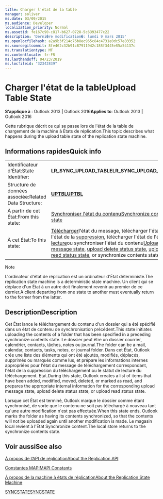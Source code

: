 ```yaml
---
title: Charger l'état de la table
manager: soliver
ms.date: 03/09/2015
ms.audience: Developer
localization_priority: Normal
ms.assetid: fe167c90-c817-b627-0728-5c6393477c22
description: 'Derni�re modification�: lundi 9 mars 2015'
ms.openlocfilehash: a2a9b3f214c76b8ec965c84c4731e0dc57e83352
ms.sourcegitcommit: 8fe462c32b91c87911942c188f3445e85a54137c
ms.translationtype: MT
ms.contentlocale: fr-FR
ms.lasthandoff: 04/23/2019
ms.locfileid: "32342839"
---
```

# <a name="upload-table-state"></a><span data-ttu-id="4694b-103">Charger l'état de la table</span><span class="sxs-lookup"><span data-stu-id="4694b-103">Upload Table State</span></span>

  
  
<span data-ttu-id="4694b-104">**S’applique à** : Outlook 2013 | Outlook 2016</span><span class="sxs-lookup"><span data-stu-id="4694b-104">**Applies to**: Outlook 2013 | Outlook 2016</span></span> 
  
 <span data-ttu-id="4694b-105">Cette rubrique décrit ce qui se passe lors de l'état de la table de chargement de la machine à États de réplication.</span><span class="sxs-lookup"><span data-stu-id="4694b-105">This topic describes what happens during the upload table state of the replication state machine.</span></span> 
  
## <a name="quick-info"></a><span data-ttu-id="4694b-106">Informations rapides</span><span class="sxs-lookup"><span data-stu-id="4694b-106">Quick info</span></span>

|||
|:-----|:-----|
|<span data-ttu-id="4694b-107">Identificateur d'État:</span><span class="sxs-lookup"><span data-stu-id="4694b-107">State Identifier:</span></span>  <br/> |<span data-ttu-id="4694b-108">**LR_SYNC_UPLOAD_TABLE**</span><span class="sxs-lookup"><span data-stu-id="4694b-108">**LR_SYNC_UPLOAD_TABLE**</span></span> <br/> |
|<span data-ttu-id="4694b-109">Structure de données associée:</span><span class="sxs-lookup"><span data-stu-id="4694b-109">Related Data Structure:</span></span>  <br/> |<span data-ttu-id="4694b-110">**[UPTBL](uptbl.md)**</span><span class="sxs-lookup"><span data-stu-id="4694b-110">**[UPTBL](uptbl.md)**</span></span> <br/> |
|<span data-ttu-id="4694b-111">À partir de cet État:</span><span class="sxs-lookup"><span data-stu-id="4694b-111">From this state:</span></span>  <br/> |[<span data-ttu-id="4694b-112">Synchroniser l'état du contenu</span><span class="sxs-lookup"><span data-stu-id="4694b-112">Synchronize contents state</span></span>](synchronize-contents-state.md) <br/> |
|<span data-ttu-id="4694b-113">À cet État:</span><span class="sxs-lookup"><span data-stu-id="4694b-113">To this state:</span></span>  <br/> |<span data-ttu-id="4694b-114">[Télécharger](upload-message-state.md)l'état du message, télécharger l'état de l'état de la [suppression](upload-delete-status-state.md), télécharger l'état de l'état de [lecture](upload-read-status-state.md)ou synchroniser l'état du contenu</span><span class="sxs-lookup"><span data-stu-id="4694b-114">[Upload message state](upload-message-state.md), [upload delete status state](upload-delete-status-state.md), [upload read status state](upload-read-status-state.md), or synchronize contents state</span></span>  <br/> |
   
> [!NOTE]
> <span data-ttu-id="4694b-115">L'ordinateur d'état de réplication est un ordinateur d'État déterministe.</span><span class="sxs-lookup"><span data-stu-id="4694b-115">The replication state machine is a deterministic state machine.</span></span> <span data-ttu-id="4694b-116">Un client qui se déplace d'un État à un autre doit finalement revenir au premier de ce dernier.</span><span class="sxs-lookup"><span data-stu-id="4694b-116">A client departing from one state to another must eventually return to the former from the latter.</span></span> 
  
## <a name="description"></a><span data-ttu-id="4694b-117">Description</span><span class="sxs-lookup"><span data-stu-id="4694b-117">Description</span></span>

<span data-ttu-id="4694b-118">Cet État lance le téléchargement du contenu d'un dossier qui a été spécifié dans un état de contenu de synchronisation précédent.</span><span class="sxs-lookup"><span data-stu-id="4694b-118">This state initiates uploading the contents of a folder that has been specified in a preceding synchronize contents state.</span></span> <span data-ttu-id="4694b-119">Le dossier peut être un dossier courrier, calendrier, contacts, tâches, notes ou journal.</span><span class="sxs-lookup"><span data-stu-id="4694b-119">The folder can be a mail, calendar, contacts, tasks, notes, or journal folder.</span></span> <span data-ttu-id="4694b-120">Dans cet État, Outlook crée une liste des éléments qui ont été ajoutés, modifiés, déplacés, supprimés ou marqués comme lus, et prépare les informations internes appropriées pour l'état du message de téléchargement correspondant, l'état de la suppression du téléchargement ou le statut de lecture du téléchargement. Etat.</span><span class="sxs-lookup"><span data-stu-id="4694b-120">During this state, Outlook creates a list of items that have been added, modified, moved, deleted, or marked as read, and prepares the appropriate internal information for the corresponding upload message state, upload delete status state, or upload read status state.</span></span>
  
<span data-ttu-id="4694b-121">Lorsque cet État est terminé, Outlook marque le dossier comme étant synchronisé, de sorte que le contenu ne soit pas téléchargé à nouveau tant qu'une autre modification n'est pas effectuée.</span><span class="sxs-lookup"><span data-stu-id="4694b-121">When this state ends, Outlook marks the folder as having its contents synchronized, so that the contents will not be uploaded again until another modification is made.</span></span> <span data-ttu-id="4694b-122">Le magasin local revient à l'État Synchronize content.</span><span class="sxs-lookup"><span data-stu-id="4694b-122">The local store returns to the synchronize contents state.</span></span>
  
## <a name="see-also"></a><span data-ttu-id="4694b-123">Voir aussi</span><span class="sxs-lookup"><span data-stu-id="4694b-123">See also</span></span>



[<span data-ttu-id="4694b-124">À propos de l’API de réplication</span><span class="sxs-lookup"><span data-stu-id="4694b-124">About the Replication API</span></span>](about-the-replication-api.md)
  
[<span data-ttu-id="4694b-125">Constantes MAPI</span><span class="sxs-lookup"><span data-stu-id="4694b-125">MAPI Constants</span></span>](mapi-constants.md)
  
[<span data-ttu-id="4694b-126">À propos de la machine à états de réplication</span><span class="sxs-lookup"><span data-stu-id="4694b-126">About the Replication State Machine</span></span>](about-the-replication-state-machine.md)
  
[<span data-ttu-id="4694b-127">SYNCSTATE</span><span class="sxs-lookup"><span data-stu-id="4694b-127">SYNCSTATE</span></span>](syncstate.md)


